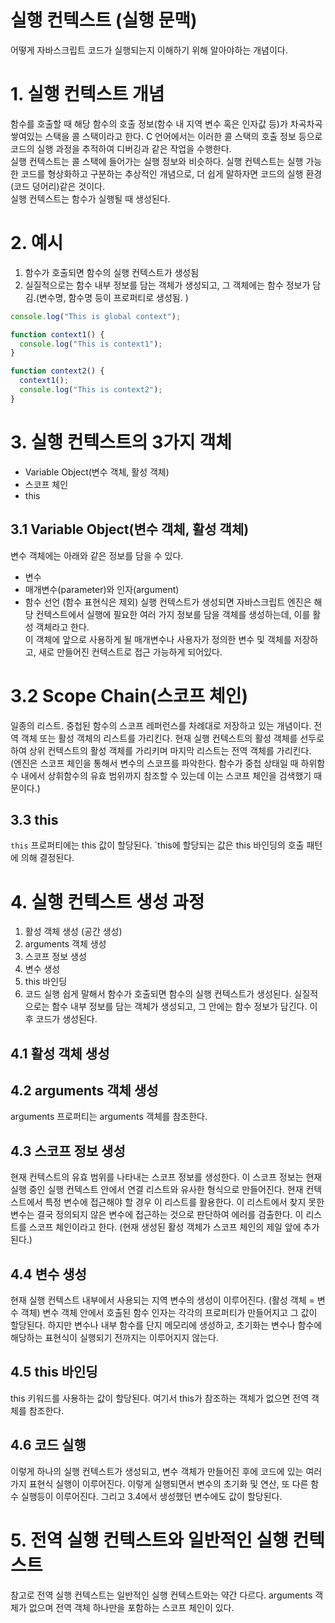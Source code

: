 # 실행 컨텍스트 (실행 문맥)

어떻게 자바스크립트 코드가 실행되는지 이해하기 위해 알아야하는 개념이다.

# 1. 실행 컨텍스트 개념

함수를 호출할 때 해당 함수의 호출 정보(함수 내 지역 변수 혹은 인자값 등)가 차곡차곡 쌓여있는 스택을 콜 스택이라고 한다. C 언어에서는 이러한 콜 스택의 호출 정보 등으로 코드의 실행 과정을 추적하여 디버깅과 같은 작업을 수행한다.  
실행 컨텍스트는 콜 스택에 들어가는 실행 정보와 비슷하다. 실행 컨텍스트는 실행 가능한 코드를 형상화하고 구분하는 추상적인 개념으로, 더 쉽게 말하자면 코드의 실행 환경(코드 덩어리)같은 것이다.  
실행 컨텍스트는 함수가 실행될 때 생성된다.

# 2. 예시

1. 함수가 호출되면 함수의 실행 컨텍스트가 생성됨
2. 실질적으로는 함수 내부 정보를 담는 객체가 생성되고, 그 객체에는 함수 정보가 담김.(변수명, 함수명 등이 프로퍼티로 생성됨. )

```javascript
console.log("This is global context");

function context1() {
  console.log("This is context1");
}

function context2() {
  context1();
  console.log("This is context2");
}
```

# 3. 실행 컨텍스트의 3가지 객체
* Variable Object(변수 객체, 활성 객체)
* 스코프 체인
* this

## 3.1 Variable Object(변수 객체, 활성 객체)
변수 객체에는 아래와 같은 정보를 담을 수 있다.
* 변수
* 매개변수(parameter)와 인자(argument)
* 함수 선언 (함수 표현식은 제외)
실행 컨텍스트가 생성되면 자바스크립트 엔진은 해당 컨텍스트에서 실행에 필요한 여러 가지 정보를 담을 객체를 생성하는데, 이를 활성 객체라고 한다.  
이 객체에 앞으로 사용하게 될 매개변수나 사용자가 정의한 변수 및 객체를 저장하고, 새로 만들어진 컨텍스트로 접근 가능하게 되어있다.

# 3.2 Scope Chain(스코프 체인)
일종의 리스트. 중첩된 함수의 스코프 레퍼런스를 차례대로 저장하고 있는 개념이다. 전역 객체 또는 활성 객체의 리스트를 가리킨다. 현재 실행 컨텍스트의 활성 객체를 선두로 하여 상위 컨텍스트의 활성 객체를 가리키며 마지막 리스트는 전역 객체를 가리킨다.  
(엔진은 스코프 체인을 통해서 변수의 스코프를 파악한다. 함수가 중첩 상태일 때 하위함수 내에서 상휘함수의 유효 범위까지 참조할 수 있는데 이는 스코프 체인을 검색했기 때문이다.)

## 3.3 this
`this` 프로퍼티에는 this 값이 할당된다. `this에 할당되는 값은 this 바인딩의 호출 패턴에 의해 결정된다.


# 4. 실행 컨텍스트 생성 과정
1. 활성 객체 생성 (공간 생성)
2. arguments 객체 생성
3. 스코프 정보 생성
4. 변수 생성
5. this 바인딩
6. 코드 실행
쉽게 말해서 함수가 호출되면 함수의 실행 컨텍스트가 생성된다. 실질적으로는 함수 내부 정보를 담는 객체가 생성되고, 그 안에는 함수 정보가 담긴다. 이후 코드가 생성된다.

## 4.1 활성 객체 생성


## 4.2 arguments 객체 생성
arguments 프로퍼티는 arguments 객체를 참조한다.

## 4.3 스코프 정보 생성
현재 컨텍스트의 유효 범위를 나타내는 스코프 정보를 생성한다. 이 스코프 정보는 현재 실행 중인 실행 컨텍스트 안에서 연결 리스트와 유사한 형식으로 만들어진다. 현재 컨텍스트에서 특정 변수에 접근해야 할 경우 이 리스트를 활용한다. 이 리스트에서 찾지 못한 변수는 결국 정의되지 않은 변수에 접근하는 것으로 판단하여 에러를 검출한다. 이 리스트를 스코프 체인이라고 한다.  (현재 생성된 활성 객체가 스코프 체인의 제일 앞에 추가된다.)

## 4.4 변수 생성
현재 실행 컨텍스트 내부에서 사용되는 지역 변수의 생성이 이루어진다. (활성 객체 = 변수 객체) 변수 객체 안에서 호출된 함수 인자는 각각의 프로퍼티가 만들어지고 그 값이 할당된다. 하지만 변수나 내부 함수를 단지 메모리에 생성하고, 초기화는 변수나 함수에 해당하는 표현식이 실행되기 전까지는 이루어지지 않는다.

## 4.5 this 바인딩
this 키워드를 사용하는 값이 할당된다. 여기서 this가 참조하는 객체가 없으면 전역 객체를 참조한다.

## 4.6 코드 실행
이렇게 하나의 실행 컨텍스트가 생성되고, 변수 객체가 만들어진 후에 코드에 있는 여러 가지 표현식 실행이 이루어진다. 이렇게 실행되면서 변수의 초기화 및 연산, 또 다른 함수 실행등이 이루어진다. 그리고 3.4에서 생성했던 변수에도 값이 할당된다. 

# 5. 전역 실행 컨텍스트와 일반적인 실행 컨텍스트
참고로 전역 실행 컨텍스트는 일반적인 실행 컨텍스트와는 약간 다르다. arguments 객체가 없으며 전역 객체 하나만을 포함하는 스코프 체인이 있다.